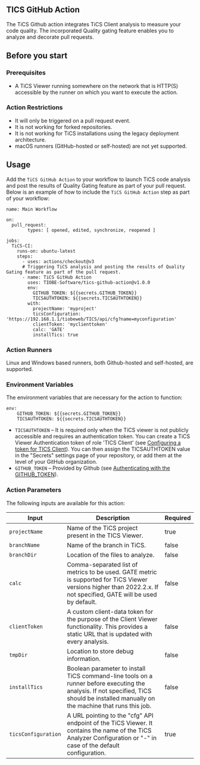 ## TICS GitHub Action
The TiCS Github action integrates TiCS Client analysis to measure your code quality. The incorporated Quality gating feature enables you to analyze and decorate pull requests.

## Before you start 
### Prerequisites
- A TiCS Viewer running somewhere on the network that is HTTP(S) accessible by the runner on which you want to execute the action.

### Action Restrictions
- It will only be triggered on a pull request event.
- It is not working for forked repositories.
- It is not working for TiCS installations using the legacy deployment architecture.
- macOS runners (GitHub-hosted or self-hosted) are not yet supported.

## Usage
Add the `TiCS GitHub Action` to your workflow to launch TiCS code analysis and post the results of Quality Gating feature as part of your pull request.
Below is an example of how to include the `TiCS GitHub Action` step as part of your workflow:

```
name: Main Workflow 

on:
  pull_request: 
        types: [ opened, edited, synchronize, reopened ] 

jobs:
  TiCS-CI:
    runs-on: ubuntu-latest
    steps:
      - uses: actions/checkout@v3
      # Triggering TiCS analysis and posting the results of Quality Gating feature as part of the pull request.
      - name: TiCS GitHub Action
        uses: TIOBE-Software/tics-github-action@v1.0.0
        env: 
          GITHUB_TOKEN: ${{secrets.GITHUB_TOKEN}}
          TICSAUTHTOKEN: ${{secrets.TICSAUTHTOKEN}}
        with:
          projectName: 'myproject'
          ticsConfiguration: 'https://192.168.1.1/tiobeweb/TICS/api/cfg?name=myconfiguration'
          clientToken: 'myclienttoken'
          calc: 'GATE'
          installTics: true
```
### Action Runners
Linux and Windows based runners, both Github-hosted and self-hosted, are supported.

### Environment Variables
The environment variables that are necessary for the action to function:

```
env: 
    GITHUB_TOKEN: ${{secrets.GITHUB_TOKEN}}
    TICSAUTHTOKEN: ${{secrets.TICSAUTHTOKEN}}
```

- `TICSAUTHTOKEN` – It is required only when the TiCS viewer is not publicly accessible and requires an authentication token. You can create a TiCS Viewer Authentication token of role 'TICS Client' (see [Configuring a token for TICS Client](https://demo.tiobe.com/tiobeweb/TICS/docs/index.html#doc=admin/admin_11_viewer.html%23auth-token)). You can then assign the TICSAUTHTOKEN value in the "Secrets" settings page of your repository, or add them at the level of your GitHub organization.
- `GITHUB_TOKEN` – Provided by Github (see [Authenticating with the GITHUB_TOKEN](https://help.github.com/en/actions/automating-your-workflow-with-github-actions/authenticating-with-the-github_token)).


### Action Parameters
The following inputs are available for this action:

 |Input|Description|Required|
 |---|---|---|
 | `projectName` | Name of the TiCS project present in the TICS Viewer. |true|
 | `branchName` | Name of the branch in TiCS. | false |
 | `branchDir` | Location of the files to analyze. | false |
 | `calc` | Comma-separated list of metrics to be used. GATE metric is supported for TiCS Viewer versions higher than 2022.2.x. If not specified, GATE will be used by default. | false|
 | `clientToken` | A custom client-data token for the purpose of the Client Viewer functionality. This provides a static URL that is updated with every analysis. | false |
 | `tmpDir` | Location to store debug information. | false |
 | `installTics`| Boolean parameter to install TiCS command-line tools on a runner before executing the analysis. If not specified, TiCS should be installed manually on the machine that runs this job. | false |
 | `ticsConfiguration` | A URL pointing to the "cfg" API endpoint of the TiCS Viewer. It contains the name of the TiCS Analyzer Configuration or "-" in case of the default configuration. | true |
 
